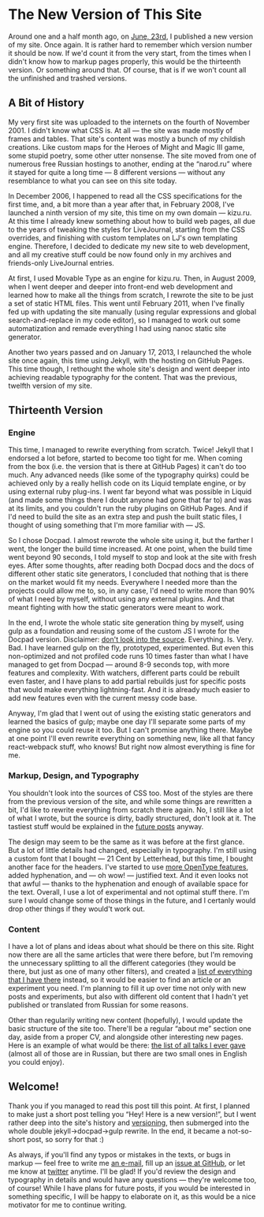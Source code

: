 # The New Version of This Site

Around one and a half month ago, on [June, 23rd](*yep "Yep, it was more than a month from the publishing of a site till I published this post — I wanted to see how the new site would work in production and fix some things here and there."), I published a new version of my site. Once again. It is rather hard to remember which version number it should be now. If we'd count it from the very start, from the times when I didn't know how to markup pages properly, this would be the thirteenth version. Or something around that. Of course, that is if we won't count all the unfinished and trashed versions.


## A Bit of History

My very first site was uploaded to the internets on the fourth of November 2001. I didn't know what CSS is. At all — the site was made mostly of frames and tables. That site's content was mostly a bunch of my childish creations. Like custom maps for the Heroes of Might and Magic III game, some stupid poetry, some other utter nonsense. The site moved from one of numerous free Russian hostings to another, ending at the “narod.ru” where it stayed for quite a long time — 8 different versions — without any resemblance to what you can see on this site today.

In December 2006, I happened to read all the CSS specifications for the first time, and, a bit more than a year after that, in February 2008, I've launched a ninth version of my site, this time on my own domain — kizu.ru. At this time I already knew something about how to build web pages, all due to the years of tweaking the styles for LiveJournal, starting from the CSS overrides, and finishing with custom templates on LJ's own templating engine. Therefore, I decided to dedicate my new site to web development, and all my creative stuff could be now found only in my archives and friends-only LiveJournal entries.

At first, I used Movable Type as an engine for kizu.ru. Then, in August 2009, when I went deeper and deeper into front-end web development and learned how to make all the things from scratch, I rewrote the site to be just a set of static HTML files. This went until February 2011, when I've finally fed up with updating the site manually (using regular expressions and global search-and-replace in my code editor), so I managed to work out some automatization and remade everything I had using nanoc static site generator.

Another two years passed and on January 17, 2013, I relaunched the whole site once again, this time using Jekyll, with the hosting on GitHub Pages. This time though, I rethought the whole site's design and went deeper into achieving readable typography for the content. That was the previous, twelfth version of my site.

## Thirteenth Version

### Engine

This time, I managed to rewrite everything from scratch. Twice! Jekyll that I endorsed a lot before, started to become too tight for me. When coming from the box (i.e. the version that is there at GitHub Pages) it can't do too much. Any advanced needs (like some of the typography quirks) could be achieved only by a really hellish code on its Liquid template engine, or by using external ruby plug-ins. I went far beyond what was possible in Liquid (and made some things there I doubt anyone had gone that far to) and was at its limits, and you couldn't run the ruby plugins on GitHub Pages. And if I'd need to build the site as an extra step and push the built static files, I thought of using something that I'm more familiar with — JS.

So I chose Docpad. I almost rewrote the whole site using it, but the farther I went, the longer the build time increased. At one point, when the build time went beyond 90 seconds, I told myself to stop and look at the site with fresh eyes. After some thoughts, after reading both Docpad docs and the docs of different other static site generators, I concluded that nothing that is there on the market would fit my needs. Everywhere I needed more than the projects could allow me to, so, in any case, I'd need to write more than 90% of what I need by myself, without using any external plugins. And that meant fighting with how the static generators were meant to work.

In the end, I wrote the whole static site generation thing by myself, using gulp as a foundation and reusing some of the custom JS I wrote for the Docpad version. Disclaimer: [don't look into the source](*don-t "BTW, I made a [short talk](https://vimeo.com/album/2588576/video/77929464) with this exact name."). Everything. Is. Very. Bad. I have learned gulp on the fly, prototyped, experimented. But even this non-optimized and not profiled code runs 10 times faster than what I have managed to get from Docpad — around 8-9 seconds top, with more features and complexity. With watchers, different parts could be rebuilt even faster, and I have plans to add partial rebuilds just for specific posts that would make everything lightning-fast. And it is already much easier to add new features even with the current messy code base.

Anyway, I'm glad that I went out of using the existing static generators and learned the basics of gulp; maybe one day I'll separate some parts of my engine so you could reuse it too. But I can't promise anything there. Maybe at one point I'll even rewrite everything on something new, like all that fancy react-webpack stuff, who knows! But right now almost everything is fine for me.

### Markup, Design, and Typography

You shouldn't look into the sources of CSS too. Most of the styles are there from the previous version of the site, and while some things are rewritten a bit, I'd like to rewrite everything from scratch there again. No, I still like a lot of what I wrote, but the source is dirty, badly structured, don't look at it. The tastiest stuff would be explained in the [future posts](*i-swear "Yeah, I often overpromise all the new posts, but _for once_, I'm going to fulfill it, I swear! :)") anyway.

The design may seem to be the same as it was before at the first glance. But a lot of little details had changed, especially in typography. I'm still using a custom font that I bought — 21 Cent by Letterhead, but this time, I bought another face for the headers. I've started to use [more OpenType features](*overused "Maybe even I've overused them somewhere just for the sake of demoing them."), added hyphenation, and — oh wow! — justified text. And it even looks not that awful — thanks to the hyphenation and enough of available space for the text. Overall, I use a lot of experimental and not optimal stuff there. I'm sure I would change some of those things in the future, and I certanly would drop other things if they would't work out.

### Content

I have a lot of plans and ideas about what should be there on this site. Right now there are all the same articles that were there before, but I'm removing the unnecessary splitting to all the different categories (they would be there, but just as one of many other filters), and created a [list of everything that I have there](/en/everything/) instead, so it would be easier to find an article or an experiment you need. I'm planning to fill it up over time not only with new posts and experiments, but also with different old content that I hadn't yet published or translated from Russian for some reasons.

Other than regularily writing new content (hopefully), I would update the basic structure of the site too. There'll be a regular “about me” section one day, aside from a proper CV, and alongside other interesting new pages. Here is an example of what would be there: [the list of all talks I ever gave](/en/talks/) (almost all of those are in Russian, but there are two small ones in English you could enjoy).

## Welcome!

Thank you if you managed to read this post till this point. At first, I planned to make just a short post telling you “Hey! Here is a new version!”, but I went rather deep into the site's history and [versioning](*old-versions "Maybe one day I'll write more about all the different old versions. When I'll be ready."), then submerged into the whole double jekyll→docpad→gulp rewrite. In the end, it became a not-so-short post, so sorry for that :)

As always, if you'll find any typos or mistakes in the texts, or bugs in markup — feel free to write me [an e-mail](mailto:kizmarh@ya.ru), fill up an [issue at GitHub](gh:kizu/kizu.github.com/issues), or let me know at [twitter](@kizmarh) anytime. I'll be glad! If you'd review the design and typography in details and would have any questions — they're welcome too, of course! While I have plans for future posts, if you would be interested in something specific, I will be happy to elaborate on it, as this would be a nice motivator for me to continue writing.

